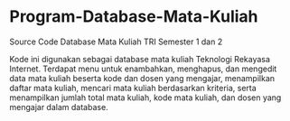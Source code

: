 # Program-Database-Mata-Kuliah
Source Code Database Mata Kuliah TRI Semester 1 dan 2

Kode ini digunakan sebagai database mata kuliah Teknologi Rekayasa Internet. Terdapat menu untuk enambahkan, menghapus, dan mengedit data mata kuliah beserta kode dan dosen yang mengajar, menampilkan daftar mata kuliah, mencari mata kuliah berdasarkan kriteria, serta menampilkan jumlah total mata kuliah, kode mata kuliah, dan dosen yang mengajar dalam database.
